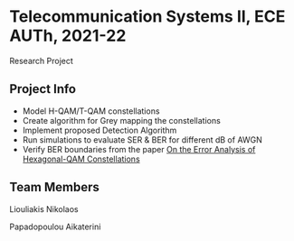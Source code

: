 # Telecommunication Systems II, ECE AUTh, 2021-22
Research Project

## Project Info
- Model H-QAM/T-QAM constellations
- Create algorithm for Grey mapping the constellations
- Implement proposed Detection Algorithm
- Run simulations to evaluate SER & BER for different dB of AWGN
- Verify BER boundaries from the paper [On the Error Analysis of Hexagonal-QAM Constellations](https://www.researchgate.net/publication/361035342_On_the_Error_Analysis_of_Hexagonal-QAM_Constellations)

## Team Members
Liouliakis Nikolaos  

Papadopoulou Aikaterini
